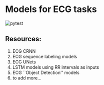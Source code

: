 # Models for ECG tasks

![pytest](https://github.com/DeepPSP/torch_ecg/actions/workflows/test-models.yml/badge.svg?branch=dev-models)

Resources:
----------
1. ECG CRNN
2. ECG sequence labeling models
3. ECG UNets
4. LSTM models using RR intervals as inputs
5. ECG ``Object Detection'' models
6. to add more...
